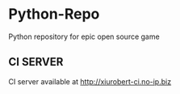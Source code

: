 # Python-Repo
Python repository for epic open source game

## CI SERVER
CI server available at http://xiurobert-ci.no-ip.biz

